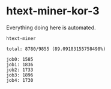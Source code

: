 # htext-miner-kor-3

Everything doing here is automated.

```
htext-miner

total: 8780/9855 (89.09183155758498%)

job0: 1585
job1: 1836
job2: 1733
job3: 1896
job4: 1730
```